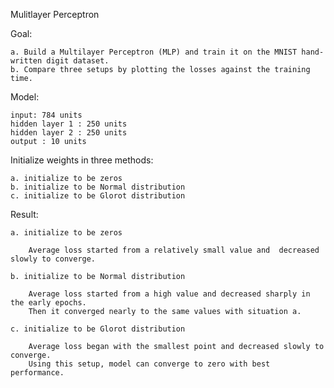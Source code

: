 Mulitlayer Perceptron

Goal: 

    a. Build a Multilayer Perceptron (MLP) and train it on the MNIST hand-written digit dataset.
    b. Compare three setups by plotting the losses against the training time.

Model: 

    input: 784 units
    hidden layer 1 : 250 units
    hidden layer 2 : 250 units
    output : 10 units

Initialize weights in three methods:

    a. initialize to be zeros
    b. initialize to be Normal distribution
    c. initialize to be Glorot distribution
    
Result:

    a. initialize to be zeros
    
        Average loss started from a relatively small value and  decreased slowly to converge.

    b. initialize to be Normal distribution
    
        Average loss started from a high value and decreased sharply in the early epochs.
        Then it converged nearly to the same values with situation a.

    c. initialize to be Glorot distribution
    
        Average loss began with the smallest point and decreased slowly to converge. 
        Using this setup, model can converge to zero with best performance.






